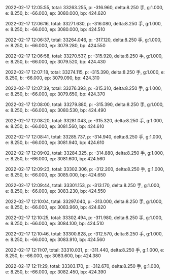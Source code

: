 2022-02-17 12:05:55, total: 33263.255, p: -316.960, delta:8.250 手, g:1.000, e: 8.250, b: -66.000, ep: 3080.000, bp: 424.620

2022-02-17 12:06:16, total: 33271.630, p: -316.080, delta:8.250 手, g:1.000, e: 8.250, b: -66.000, ep: 3080.000, bp: 424.510

2022-02-17 12:06:37, total: 33264.046, p: -317.120, delta:8.250 手, g:1.000, e: 8.250, b: -66.000, ep: 3079.280, bp: 424.550

2022-02-17 12:06:58, total: 33270.537, p: -315.920, delta:8.250 手, g:1.000, e: 8.250, b: -66.000, ep: 3079.520, bp: 424.430

2022-02-17 12:07:18, total: 33274.115, p: -315.390, delta:8.250 手, g:1.000, e: 8.250, b: -66.000, ep: 3079.090, bp: 424.310

2022-02-17 12:07:39, total: 33276.393, p: -315.310, delta:8.250 手, g:1.000, e: 8.250, b: -66.000, ep: 3079.650, bp: 424.370

2022-02-17 12:08:00, total: 33279.880, p: -315.390, delta:8.250 手, g:1.000, e: 8.250, b: -66.000, ep: 3080.530, bp: 424.490

2022-02-17 12:08:20, total: 33281.043, p: -315.320, delta:8.250 手, g:1.000, e: 8.250, b: -66.000, ep: 3081.560, bp: 424.610

2022-02-17 12:08:41, total: 33285.737, p: -314.940, delta:8.250 手, g:1.000, e: 8.250, b: -66.000, ep: 3081.940, bp: 424.610

2022-02-17 12:09:02, total: 33284.325, p: -314.880, delta:8.250 手, g:1.000, e: 8.250, b: -66.000, ep: 3081.600, bp: 424.560

2022-02-17 12:09:23, total: 33302.306, p: -312.200, delta:8.250 手, g:1.000, e: 8.250, b: -66.000, ep: 3085.000, bp: 424.650

2022-02-17 12:09:44, total: 33301.153, p: -313.170, delta:8.250 手, g:1.000, e: 8.250, b: -66.000, ep: 3083.230, bp: 424.550

2022-02-17 12:10:04, total: 33297.040, p: -313.000, delta:8.250 手, g:1.000, e: 8.250, b: -66.000, ep: 3083.960, bp: 424.620

2022-02-17 12:10:25, total: 33302.494, p: -311.980, delta:8.250 手, g:1.000, e: 8.250, b: -66.000, ep: 3084.100, bp: 424.510

2022-02-17 12:10:46, total: 33300.828, p: -312.570, delta:8.250 手, g:1.000, e: 8.250, b: -66.000, ep: 3083.910, bp: 424.560

2022-02-17 12:11:07, total: 33310.031, p: -311.440, delta:8.250 手, g:1.000, e: 8.250, b: -66.000, ep: 3083.600, bp: 424.380

2022-02-17 12:11:29, total: 33303.170, p: -312.670, delta:8.250 手, g:1.000, e: 8.250, b: -66.000, ep: 3082.450, bp: 424.390